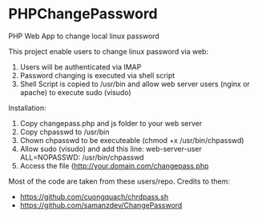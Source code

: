 # PHPChangePassword
PHP Web App to change local linux password

This project enable users to change linux password via web:
1. Users will be authenticated via IMAP
2. Password changing is executed via shell script
3. Shell Script is copied to /usr/bin and allow web server users (nginx or apache) to execute sudo (visudo)

Installation:
1. Copy changepass.php and js folder to your web server
2. Copy chpasswd to /usr/bin
3. Chown chpasswd to be executeable (chmod +x /usr/bin/chpasswd)
4. Allow sudo (visudo) and add this line: web-server-user ALL=NOPASSWD: /usr/bin/chpasswd
6. Access the file (http://your.domain.com/changepass.php

Most of the code are taken from these users/repo. Credits to them:
- https://github.com/cuongquach/chrdpass.sh
- https://github.com/samanzdev/ChangePassword

